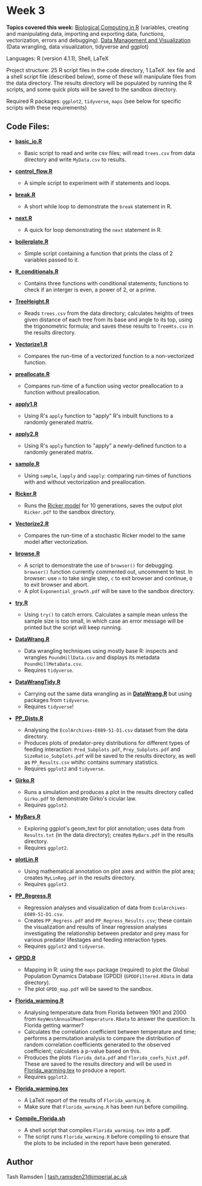 # Week 3

**Topics covered this week:** [Biological Computing in R](https://mhasoba.github.io/TheMulQuaBio/notebooks/07-R.html#) (variables, creating and manipulating data, importing and exporting data, functions, vectorization, errors and debugging). 
[Data Management and Visualization](https://mhasoba.github.io/TheMulQuaBio/notebooks/08-Data_R.html) (Data wrangling, data visualization, tidyverse and ggplot)

Languages: R (version 4.1.1), Shell, LaTeX

Project structure: 25 R script files in the code directory, 1 LaTeX .tex file and a shell script file (described below), some of these will manipulate files from the data directory. The results directory will be populated by running the R scripts, and some quick plots will be saved to the sandbox directory.

Required R packages: `ggplot2`, `tidyverse`, `maps` (see below for specific scripts with these requirements)

## Code Files:

* [**basic_io.R**](code/basic_io.R)
  * Basic script to read and write csv files; will read `trees.csv` from data directory and write `MyData.csv` to results.

* [**control_flow.R**](code/control_flow.R)
  * A simple script to experiment with if statements and loops.

* [**break.R**](code/break.R)
  * A short while loop to demonstrate the `break` statement in R.

* [**next.R**](code/next.R)
  * A quick for loop demonstrating the `next` statement in R.

* [**boilerplate.R**](code/boilerplate.R)
  * Simple script containing a function that prints the class of 2 variables passed to it.

* [**R_conditionals.R**](code/R_conditionals.R)
  * Contains three functions with conditional statements; functions to check if an interger is even, a power of 2, or a prime.

* [**TreeHeight.R**](code/TreeHeight.R)
  * Reads `trees.csv` from the data directory; calculates heights of trees given distance of each tree from its base and angle to its top, using the trigonometric formula; and saves these results to `TreeHts.csv` in the results directory.

* [**Vectorize1.R**](code/Vectorize1.R)
  * Compares the run-time of a vectorized function to a non-vectorized function.

* [**preallocate.R**](code/preallocate.R)
  * Compares run-time of a function using vector preallocation to a function without preallocation.

* [**apply1.R**](code/apply1.R)
  * Using R's `apply` function to "apply" R's inbuilt functions to a randomly generated matrix.

* [**apply2.R**](code/apply2.R)
  * Using R's `apply` function to "apply" a newly-defined function to a randomly generated matrix.

* [**sample.R**](code/sample.R)
  * Using `sample`, `lapply` and `sapply`: comparing run-times of functions with and without vectorization and preallocation.

* [**Ricker.R**](code/Ricker.R)
  * Runs the [Ricker model](https://cdnsciencepub.com/doi/abs/10.1139/f54-039) for 10 generations, saves the output plot `Ricker.pdf` to the sandbox directory.

* [**Vectorize2.R**](code/Vectorize2.R)
  * Compares the run-time of a stochastic Ricker model to the same model after vectorization.

* [**browse.R**](code/browse.R)
  * A script to demonstrate the use of `browser()` for debugging. 
  `browser()` function currently commented out, uncomment to test.
  In browser: use `n` to take single step, `c` to exit browser and continue, `Q` to exit browser and abort. 
  * A plot `Exponential_growth.pdf` will be save to the sandbox directory.

* [**try.R**](code/try.R)
  * Using `try()` to catch errors.
  Calculates a sample mean unless the sample size is too small, in which case an error message will be printed but the script will keep running.

* [**DataWrang.R**](code/DataWrang.R)
  * Data wrangling techniques using mostly base R: inspects and wrangles `PoundHillData.csv` and displays its metadata `PoundHillMetaData.csv`.
  * Requires `tidyverse`.

* [**DataWrangTidy.R**](code/DataWrangTidy.R)
  * Carrying out the same data wrangling as in [**DataWrang.R**](code/DataWrang.R) but using packages from `tidyverse`.
  * Requires `tidyverse`!

* [**PP_Dists.R**](code/PP_Dists.R)
  * Analysing the `EcolArchives-E089-51-D1.csv` dataset from the data directory. 
  * Produces plots of predator-prey distributions for different types of feeding interaction: `Pred_Subplots.pdf`, `Prey_Subplots.pdf` and `SizeRatio_Subplots.pdf` will be saved to the results directory, as well as `PP_Results.csv` whihc contains summary statistics.
  * Requires `ggplot2` and `tidyverse`.

* [**Girko.R**](code/Girko.R)
  * Runs a simulation and produces a plot in the results directory called `Girko.pdf` to demonstrate Girko's cicular law.
  * Requires `ggplot2`.

* [**MyBars.R**](code/MyBars.R)
  * Exploring ggplot's geom_text for plot annotation; uses data from `Results.txt` (in the data directory); creates `MyBars.pdf` in the results directory.
  * Requires `ggplot2`.

* [**plotLin.R**](code/plotLin.R)
  * Using mathematical annotation on plot axes and within the plot area; creates `MyLinReg.pdf` in the results directory.
  * Requires `ggplot2`.

* [**PP_Regress.R**](code/PP_Regress.R)
  * Regression analyses and visualization of data from `EcolArchives-E089-51-D1.csv`. 
  * Creates `PP_Regress.pdf` and `PP_Regress_Results.csv`; these contain the visualization and results of linear regression analyses investigating the relationship between predator and prey mass for various predator lifestages and feeding interaction types.
  * Requires `ggplot2` and `tidyverse`.

* [**GPDD.R**](code/GPDD.R)
  * Mapping in R: using the `maps` package (required) to plot the Global Population Dynamics Database (GPDD) (`GPDDFiltered.RData` in data directory).
  * The plot `GPDD_map.pdf` will be saved to the sandbox.

* [**Florida_warming.R**](code/Florida_warming.R)
  * Analysing temperature data from Florida between 1901 and 2000 from `KeyWestAnnualMeanTemperature.RData` to answer the question: Is Florida getting warmer? 
  * Calculates the correlation coefficient between temperature and time; performs a permutation analysis to compare the distribution of random correlation coefficients generated to the observed coefficient; calculates a p-value based on this.
  * Produces the plots `florida_data.pdf` and `florida_coefs_hist.pdf`. These are saved to the results directory and will be used in [Florida_warming.tex](code/Florida_warming.tex) to produce a report.
  * Requires `ggplot2`.

* [**Florida_warming.tex**](code/Florida_warming.tex)
  * A LaTeX report of the results of `Florida_warming.R`.
  * Make sure that `Florida_warming.R` has been run before compiling.

* [**Compile_Florida.sh**](code/Compile_Florida.sh)
  * A shell script that compiles `Florida_warming.tex` into a pdf.
  * The script runs `Florida_warming.R` before compiling to ensure that the plots to be included in the report have been generated.


## Author

Tash Ramsden | tash.ramsden21@imperial.ac.uk
